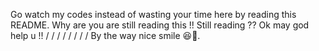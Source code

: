 Go watch my codes instead of wasting your time here by reading this README.
Why are you are still reading this !!
Still reading ??
Ok may god help u !!
/
/
/
/
/
/
/
/
By the way nice smile 😆📸.
